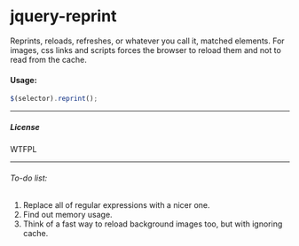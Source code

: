 jquery-reprint
=====================

Reprints, reloads, refreshes, or whatever you call it, matched elements.
For images, css links and scripts forces the browser to reload them and not to read from the cache.


#### Usage:
```javascript
$(selector).reprint();
```
***

##### License
WTFPL

***

###### To-do list:
1. Replace all of regular expressions with a nicer one.
2. Find out memory usage.
3. Think of a fast way to reload background images too, but with ignoring cache.
